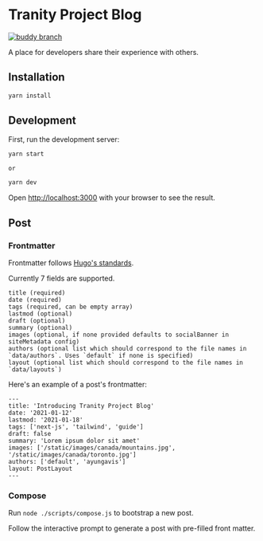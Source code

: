# Tranity Project Blog

[![buddy branch](https://app.buddy.works/tranity-project/tranityproject-blog/repository/branch/ayungavis%2Fsetup-buddy/badge.svg?token=0fdb5689e91e449fc10417849d5c73c0f5a7496b33977b9cbe63aa8bdede5d85 'buddy branch')](https://app.buddy.works/tranity-project/tranityproject-blog/repository/branch/undefined)

A place for developers share their experience with others.

## Installation

```bash
yarn install
```

## Development

First, run the development server:

```bash
yarn start
```

    or

```bash
yarn dev
```

Open [http://localhost:3000](http://localhost:3000) with your browser to see the result.

## Post

### Frontmatter

Frontmatter follows [Hugo's standards](https://gohugo.io/content-management/front-matter/).

Currently 7 fields are supported.

```
title (required)
date (required)
tags (required, can be empty array)
lastmod (optional)
draft (optional)
summary (optional)
images (optional, if none provided defaults to socialBanner in siteMetadata config)
authors (optional list which should correspond to the file names in `data/authors`. Uses `default` if none is specified)
layout (optional list which should correspond to the file names in `data/layouts`)
```

Here's an example of a post's frontmatter:

```
---
title: 'Introducing Tranity Project Blog'
date: '2021-01-12'
lastmod: '2021-01-18'
tags: ['next-js', 'tailwind', 'guide']
draft: false
summary: 'Lorem ipsum dolor sit amet'
images: ['/static/images/canada/mountains.jpg', '/static/images/canada/toronto.jpg']
authors: ['default', 'ayungavis']
layout: PostLayout
---
```

### Compose

Run `node ./scripts/compose.js` to bootstrap a new post.

Follow the interactive prompt to generate a post with pre-filled front matter.
